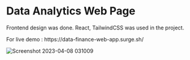 <h1> Data Analytics Web Page </h1>
<p> Frontend design was done. React, TailwindCSS was used in the project. </p>
<p> For live demo : https://data-finance-web-app.surge.sh/ </p>


![Screenshot 2023-04-08 031009](https://user-images.githubusercontent.com/95571155/230694630-3529c988-e681-4dcf-81bb-414e7cce1f75.png)
